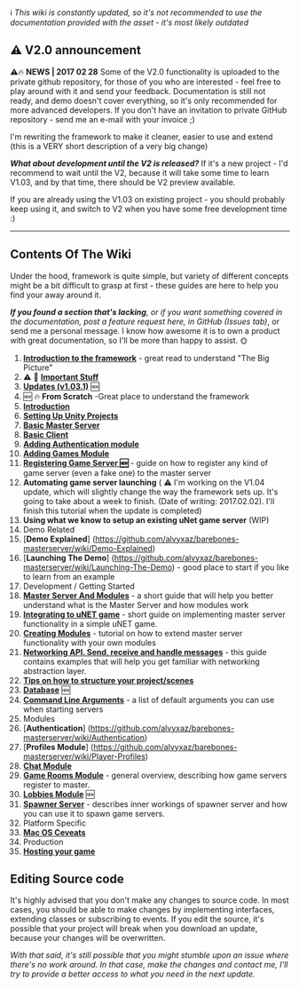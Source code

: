 :information_source: _This wiki is constantly updated, so it's not recommended to use the documentation provided with the asset - it's most likely outdated_

## ⚠️ V2.0 announcement

⚠️🔥 **NEWS | 2017 02 28** Some of the V2.0 functionality is uploaded to the private github repository, for those of you who are interested - feel free to play around with it and send your feedback. Documentation is still not ready, and demo doesn't cover everything, so it's only recommended for more advanced developers. If you don't have an invitation to private GitHub repository - send me an e-mail with your invoice ;)

I'm rewriting the framework to make it cleaner, easier to use and extend (this is a VERY short description of a very big change)

***What about development until the V2 is released?*** If it's a new project - I'd recommend to wait until the V2, because it will take some time to learn V1.03, and by that time, there should be V2 preview available. 

If you are already using the V1.03 on existing project - you should probably keep using it, and switch to V2 when you have some free development time :)

-----

## Contents Of The Wiki

Under the hood, framework is quite simple, but variety of different concepts might be a bit difficult to grasp at first - these guides are here to help you find your away around it.

_**If you found a section that's lacking**, or if you want something covered in the documentation, post a feature request here, in GitHub (Issues tab)_, or send me a personal message. I know how awesome it is to own a product with great documentation, so I'll be more than happy to assist. 🌞 

1. [**Introduction to the framework**](https://github.com/alvyxaz/barebones-masterserver/wiki/Introduction-To-The-Framework) - great read to understand "The Big Picture"
1. ⚠️ 🔴 [**Important Stuff**](https://github.com/alvyxaz/barebones-masterserver/wiki/Important-Stuff)
1. [**Updates (v1.03.1)**](https://github.com/alvyxaz/barebones-masterserver/wiki/Updates) :new:
1. :new: :fire: **From Scratch** -Great place to understand the framework
 1. [**Introduction**](https://github.com/alvyxaz/barebones-masterserver/wiki/From-Scratch.-Introduction)
 1. [**Setting Up Unity Projects**](https://github.com/alvyxaz/barebones-masterserver/wiki/From-Scratch.-Setting-Up-The-Projects)
 1. [**Basic Master Server**](https://github.com/alvyxaz/barebones-masterserver/wiki/From-Scratch.-Creating-a-basic-Master-Server)
 1. [**Basic Client**](https://github.com/alvyxaz/barebones-masterserver/wiki/From-Scratch.-Creating-a-Basic-Client)
 1. [**Adding Authentication module**](https://github.com/alvyxaz/barebones-masterserver/wiki/From-Scratch.-Adding-Authentication)
 1. [**Adding Games Module**](https://github.com/alvyxaz/barebones-masterserver/wiki/From-Scratch.-Adding-Games-Module)
 1. [**Registering Game Server :new:**](https://github.com/alvyxaz/barebones-masterserver/wiki/From-Scratch.-Registering-a-Game-Server) - guide on how to register any kind of game server (even a fake one) to the master server
 1. **Automating game server launching** ( ⚠️ I'm working on the V1.04 update, which will slightly change the way the framework sets up. It's going to take about a week to finish. (Date of writing: 2017.02.02). I'll finish this tutorial when the update is completed)
 1. **Using what we know to setup an existing uNet game server** (WIP)
1. Demo Related
 1. [**Demo Explained**] (https://github.com/alvyxaz/barebones-masterserver/wiki/Demo-Explained)
 1. [**Launching The Demo**] (https://github.com/alvyxaz/barebones-masterserver/wiki/Launching-The-Demo) - good place to start if you like to learn from an example
1. Development / Getting Started
 1. [**Master Server And Modules**](https://github.com/alvyxaz/barebones-masterserver/wiki/Master-Server-And-Modules) - a short guide that will help you better understand what is the Master Server and how modules work
 1. [**Integrating to uNET game**](https://github.com/alvyxaz/barebones-masterserver/wiki/Getting-Started) - short guide on implementing master server functionality in a simple uNET game.
 1. [**Creating Modules**](https://github.com/alvyxaz/barebones-masterserver/wiki/Creating-Modules) - tutorial on how to extend master server functionality with your own modules
 1. [**Networking API. Send, receive and handle messages**](https://github.com/alvyxaz/barebones-masterserver/wiki/Networking-API) - this guide contains examples that will help you get familiar with networking abstraction layer.
 1. [**Tips on how to structure your project/scenes**](https://github.com/alvyxaz/barebones-masterserver/wiki/Project-Structure-Tips)
 1. [**Database**](https://github.com/alvyxaz/barebones-masterserver/wiki/Database) :new:
 1. [**Command Line Arguments**](https://github.com/alvyxaz/barebones-masterserver/wiki/Command-Line-Arguments) - a list of default arguments you can use when starting servers
1. Modules
 1. [**Authentication**] (https://github.com/alvyxaz/barebones-masterserver/wiki/Authentication)
 1. [**Profiles Module**] (https://github.com/alvyxaz/barebones-masterserver/wiki/Player-Profiles)
 1. [**Chat Module**](https://github.com/alvyxaz/barebones-masterserver/wiki/Chat-Module)
 1. [**Game Rooms Module**](https://github.com/alvyxaz/barebones-masterserver/wiki/Game-Servers) - general overview, describing how game servers register to master.
 1. [**Lobbies Module**](https://github.com/alvyxaz/barebones-masterserver/wiki/Lobbies-Module) :new:
 1. [**Spawner Server**](https://github.com/alvyxaz/barebones-masterserver/wiki/Spawner-Server) - describes inner workings of spawner server and how you can use it to spawn game servers.
1. Platform Specific
 1. [**Mac OS Ceveats**](https://github.com/alvyxaz/barebones-masterserver/wiki/Mac-OS-Ceveats)
1. Production
 1. [**Hosting your game**](https://github.com/alvyxaz/barebones-masterserver/wiki/Hosting-Your-Game)

## Editing Source code

It's highly advised that you don't make any changes to source code. In most cases, you should be able to make changes by implementing interfaces, extending classes or subscribing to events. If you edit the source, it's possible that your project will break when you download an update, because your changes will be overwritten.

_With that said, it's still possible that you might stumble upon an issue where there's no work around. In that case, make the changes and contact me, I'll try to provide a better access to what you need in the next update._